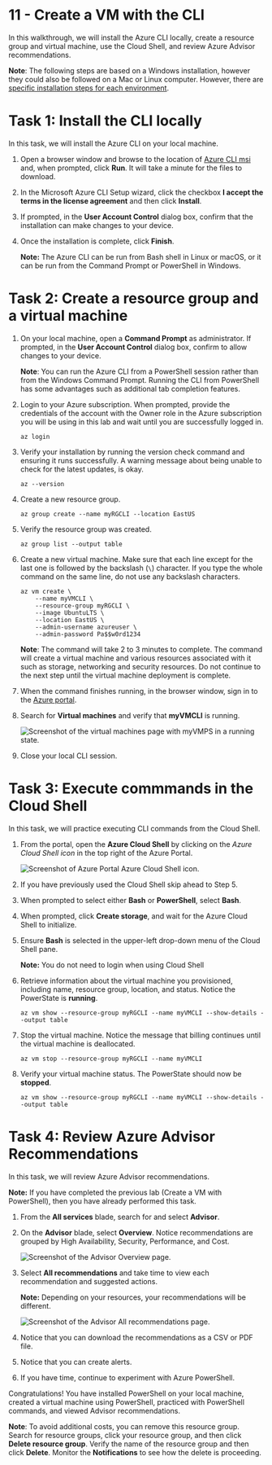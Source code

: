 # 11 - Create a VM with the CLI

In this walkthrough, we will install the Azure CLI locally, create a resource group and virtual machine, use the Cloud Shell, and review Azure Advisor recommendations. 

**Note**: The following steps are based on a Windows installation, however they could also be followed on a Mac or Linux computer. However, there are [specific installation steps for each environment](https://docs.microsoft.com/cli/azure/install-azure-cli).

# Task 1: Install the CLI locally

In this task, we will install the Azure CLI on your local machine. 

1. Open a browser window and browse to the location of [Azure CLI msi](https://aka.ms/installazurecliwindows) and, when prompted, click **Run**. It will take a minute for the files to download.

2. In the Microsoft Azure CLI Setup wizard, click the checkbox **I accept the terms in the license agreement** and then click **Install**.

3. If prompted, in the **User Account Control** dialog box, confirm that the installation can make changes to your device. 

4. Once the installation is complete, click **Finish**.

    **Note:** The Azure CLI can be run from Bash shell in Linux or macOS, or it can be run from the Command Prompt or PowerShell in Windows. 

# Task 2: Create a resource group and a virtual machine

1. On your local machine, open a **Command Prompt** as administrator. If prompted, in the **User Account Control** dialog box, confirm to allow changes to your device.

    **Note**: You can run the Azure CLI from a PowerShell session rather than from the Windows Command Prompt. Running the CLI from PowerShell has some advantages such as additional tab completion features.

2. Login to your Azure subscription. When prompted, provide the credentials of the account with the Owner role in the Azure subscription you will be using in this lab and wait until you are successfully logged in. 

    ```azurecli
    az login
    ```

3. Verify your installation by running the version check command and ensuring it runs successfully. A warning message about being unable to check for the latest updates, is okay. 

    ```cli
    az --version
    ```

4. Create a new resource group.

    ```cli
    az group create --name myRGCLI --location EastUS
    ```

5. Verify the resource group was created.

    ```cli
    az group list --output table
    ```

6. Create a new virtual machine. Make sure that each line except for the last one is followed by the backslash (`\`) character. If you type the whole command on the same line, do not use any backslash characters. 

    ```cli
    az vm create \
        --name myVMCLI \
        --resource-group myRGCLI \
        --image UbuntuLTS \
        --location EastUS \
        --admin-username azureuser \
        --admin-password Pa$$w0rd1234
    ```

    **Note**: The command will take 2 to 3 minutes to complete. The command will create a virtual machine and various resources associated with it such as storage, networking and security resources. Do not continue to the next step until the virtual machine deployment is complete. 

7. When the command finishes running, in the browser window, sign in to the [Azure portal](https://portal.azure.com).

8. Search for **Virtual machines** and verify that **myVMCLI** is running.

    ![Screenshot of the virtual machines page with myVMPS in a running state.](../images/1101.png)

9. Close your local CLI session. 

# Task 3: Execute commmands in the Cloud Shell

In this task, we will practice executing CLI commands from the Cloud Shell. 

1. From the portal, open the **Azure Cloud Shell** by clicking on the *Azure Cloud Shell icon* in the top right of the Azure Portal.

    ![Screenshot of Azure Portal Azure Cloud Shell icon.](../images/1102.png)

2. If you have previously used the Cloud Shell skip ahead to Step 5. 

3. When prompted to select either **Bash** or **PowerShell**, select **Bash**. 

4. When prompted, click **Create storage**, and wait for the Azure Cloud Shell to initialize. 

5. Ensure **Bash** is selected in the upper-left drop-down menu of the Cloud Shell pane.

    **Note:** You do not need to login when using Cloud Shell

6. Retrieve information about the virtual machine you provisioned, including name, resource group, location, and status. Notice the PowerState is **running**.

    ```cli
    az vm show --resource-group myRGCLI --name myVMCLI --show-details --output table 
    ```

7. Stop the virtual machine. Notice the message that billing continues until the virtual machine is deallocated. 

    ```cli
    az vm stop --resource-group myRGCLI --name myVMCLI
    ```

8. Verify your virtual machine status. The PowerState should now be **stopped**.

    ```cli
    az vm show --resource-group myRGCLI --name myVMCLI --show-details --output table 
    ```

# Task 4: Review Azure Advisor Recommendations

In this task, we will review Azure Advisor recommendations.

   **Note:** If you have completed the previous lab (Create a VM with PowerShell), then you have already performed this task. 

1. From the **All services** blade, search for and select **Advisor**. 

2. On the **Advisor** blade, select **Overview**. Notice recommendations are grouped by High Availability, Security, Performance, and Cost. 

    ![Screenshot of the Advisor Overview page. ](../images/1103.png)

3. Select **All recommendations** and take time to view each recommendation and suggested actions. 

    **Note:** Depending on your resources, your recommendations will be different. 

    ![Screenshot of the Advisor All recommendations page. ](../images/1104.png)

4. Notice that you can download the recommendations as a CSV or PDF file. 

5. Notice that you can create alerts. 

6. If you have time, continue to experiment with Azure PowerShell. 

Congratulations! You have installed PowerShell on your local machine, created a virtual machine using PowerShell, practiced with PowerShell commands, and viewed Advisor recommendations.

**Note**: To avoid additional costs, you can remove this resource group. Search for resource groups, click your resource group, and then click **Delete resource group**. Verify the name of the resource group and then click **Delete**. Monitor the **Notifications** to see how the delete is proceeding.
